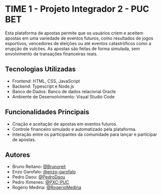 
# TIME 1 - Projeto Integrador 2 - PUC BET

Esta plataforma de apostas permite que os usuários criem e aceitem apostas em uma variedade de eventos futuros, como resultados de jogos esportivos, vencedores de eleições ou até eventos catastróficos como a erupção de vulcões. As apostas são feitas de forma simulada, sem envolvimento de transações financeiras reais.

## Tecnologias Utilizadas
- Frontend: HTML, CSS, JavaScript
- Backend: Typescript e Node.js
- Banco de Dados: Banco de dados relacional Oracle
- Ambiente de Desenvolvimento: Visual Studio Code

## Funcionalidades Principais
- Criação e aceitação de apostas em eventos futuros.
- Controle financeiro simulado e automatizado pela plataforma.
- Interação entre os participantes da comunidade para lançar e participar de apostas.

## Autores

- Bruno Reitano: [@Brunoreit](https://www.github.com/Brunoreit)
- Enzo Garofalo: [@enzo-garofalo](https://www.github.com/enzo-garofalo)
- Pedro Daou: [@PedroDaou](https://www.github.com/PedroDaou)
- Pedro Ximenes: [@PXC-PUC](https://www.github.com/PXC-PUC)
- Rogério Medina: [@RogerioMedina](https://www.github.com/RogerioMedina)

